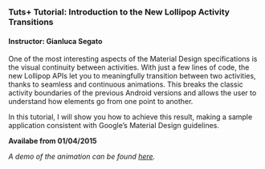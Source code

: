 ### Tuts+ Tutorial: Introduction to the New Lollipop Activity Transitions

#### Instructor: Gianluca Segato

One of the most interesting aspects of the Material Design specifications is the visual continuity between activities. With just a few lines of code, the new Lollipop APIs let you to meaningfully transition between two activities, thanks to seamless and continuous animations. This breaks the classic activity boundaries of the previous Android versions and allows the user to understand how elements go from one point to another.

In this tutorial, I will show you how to achieve this result, making a sample application consistent with Google’s Material Design guidelines.


**Availabe from 01/04/2015**

*A demo of the animation can be found [here](https://www.youtube.com/watch?v=etQFrKm6nLE).*